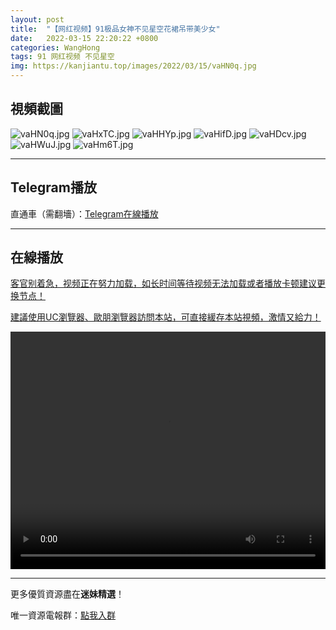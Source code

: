 ```yaml
---
layout: post
title:  "【网红视频】91极品女神不见星空花裙吊带美少女"
date:   2022-03-15 22:20:22 +0800
categories: WangHong
tags: 91 网红视频 不见星空
img: https://kanjiantu.top/images/2022/03/15/vaHN0q.jpg
---
```



## 視頻截圖

![vaHN0q.jpg](https://kanjiantu.top/images/2022/03/15/vaHN0q.jpg)
![vaHxTC.jpg](https://kanjiantu.top/images/2022/03/15/vaHxTC.jpg)
![vaHHYp.jpg](https://kanjiantu.top/images/2022/03/15/vaHHYp.jpg)
![vaHifD.jpg](https://kanjiantu.top/images/2022/03/15/vaHifD.jpg)
![vaHDcv.jpg](https://kanjiantu.top/images/2022/03/15/vaHDcv.jpg)
![vaHWuJ.jpg](https://kanjiantu.top/images/2022/03/15/vaHWuJ.jpg)
![vaHm6T.jpg](https://kanjiantu.top/images/2022/03/15/vaHm6T.jpg)

* * *
## Telegram播放

直通車（需翻墻）：[Telegram在線播放](https://t.me/mimeijingxuan/55)

* * *
## 在線播放
<u>客官别着急，视频正在努力加载，如长时间等待视频无法加载或者播放卡顿建议更换节点！</u>

<u>建議使用UC瀏覽器、歐朋瀏覽器訪問本站，可直接緩存本站視頻，激情又給力！</u>
<center><video src="https://cdn.publer.io/uploads/videos/6239ff5edb279708ef8f3805/a1cbafef5acfb6a611dffb224dd48de3.mp4" width="100%" height="380px"  controls="controls"></video></center>

* * *
更多優質資源盡在**迷妹精選**！

唯一資源電報群：[點我入群](https://t.me/mimeijingxuan)


